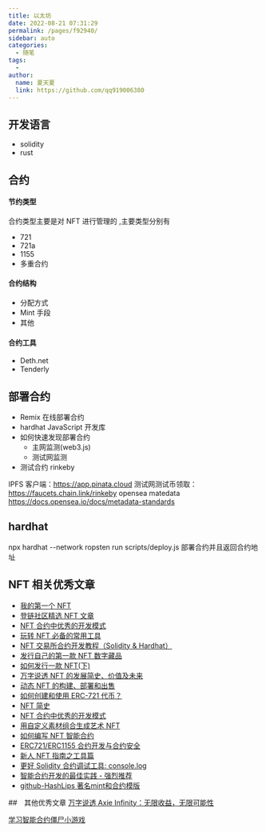 ```yaml
---
title: 以太坊
date: 2022-08-21 07:31:29
permalink: /pages/f92940/
sidebar: auto
categories:
  - 随笔
tags:
  -
author:
  name: 夏天夏
  link: https://github.com/qq919006380
---
```


## 开发语言

- solidity
- rust

## 合约

#### 节约类型

合约类型主要是对 NFT 进行管理的 ,主要类型分别有

- 721
- 721a
- 1155
- 多重合约

#### 合约结构

- 分配方式
- Mint 手段
- 其他

#### 合约工具

- Deth.net
- Tenderly

## 部署合约

- Remix 在线部署合约
- hardhat JavaScript 开发库
- 如何快速发现部署合约
  - 主网监测(web3.js)
  - 测试网监测
- 测试合约 rinkeby

IPFS 客户端：https://app.pinata.cloud
测试网测试币领取：https://faucets.chain.link/rinkeby
opensea matedata https://docs.opensea.io/docs/metadata-standards

## hardhat

npx hardhat --network ropsten run scripts/deploy.js 部署合约并且返回合约地址

## NFT 相关优秀文章

- [我的第一个 NFT](https://myfirstnft.info/)
- [登链社区精选 NFT 文章](https://learnblockchain.cn/categories/nft?page=2)
- [NFT 合约中优秀的开发模式](https://learnblockchain.cn/article/4339)
- [玩转 NFT 必备的常用工具](https://learnblockchain.cn/article/4100)
- [NFT 交易所合约开发教程（Solidity & Hardhat）](https://learnblockchain.cn/article/4410)
- [发行自己的第一款 NFT 数字藏品](https://learnblockchain.cn/article/4102)
- [如何发行一款 NFT(下)](https://learnblockchain.cn/article/3993)
- [万字说透 NFT 的发展简史、价值及未来](https://learnblockchain.cn/article/3010)
- [动态 NFT 的构建、部署和出售](https://learnblockchain.cn/article/2130)
- [如何创建和使用 ERC-721 代币？](https://learnblockchain.cn/article/2077)
- [NFT 简史](https://learnblockchain.cn/article/1780)
- [NFT 合约中优秀的开发模式](https://learnblockchain.cn/article/4339)
- [用自定义素材组合生成艺术 NFT](https://learnblockchain.cn/article/4549)
- [如何编写 NFT 智能合约](https://learnblockchain.cn/article/4533)
- [ERC721/ERC1155 合约开发与合约安全](https://learnblockchain.cn/article/4163)
- [新人 NFT 指南之工具篇](https://mirror.xyz/snapfingersdao.eth/oigH-LQQIfnEYStFYcWgGCaOBE0ATYNs88KjwUk5oNg)
- [更好 Solidity 合约调试工具: console.log](https://learnblockchain.cn/article/1371)
- [智能合约开发的最佳实践 - 强烈推荐](https://learnblockchain.cn/article/1717)
- [github-HashLips 著名mint和合约模版](https://github.com/HashLips)

##　其他优秀文章
[万字说透 Axie Infinity：无限收益，无限可能性](https://mp.weixin.qq.com/s?__biz=MzU2MDE2MDU3Mg==&mid=2247506016&idx=1&sn=19030ac6372ebddced27d93d1aa39d61&scene=21#wechat_redirect)

[学习智能合约僵尸小游戏](https://cryptozombies.io/zh/)
